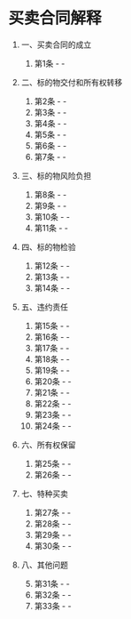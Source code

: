 # 买卖合同解释
1. 一、买卖合同的成立

    1. 第1条 -  - 

2. 二、标的物交付和所有权转移


    1. 第2条 -  - 
    2. 第3条 -  - 
    3. 第4条 -  - 
    4. 第5条 -  - 
    5. 第6条 -  - 
    6. 第7条 -  - 

3. 三、标的物风险负担

    1. 第8条 -  - 
    2. 第9条 -  - 
    3. 第10条 -  - 
    4. 第11条 -  - 

4. 四、标的物检验

    1. 第12条 -  - 
    2. 第13条 -  - 
    3. 第14条 -  - 

5. 五、违约责任
    1. 第15条 -  - 
    2. 第16条 -  - 
    3.  第17条 -  - 
    4.  第18条 -  - 
    5.  第19条 -  - 
    6.  第20条 -  - 
    7.  第21条 -  - 
    8.  第22条 -  - 
    9.  第23条 -  - 
    10. 第24条 -  - 

6. 六、所有权保留

    1.  第25条 -  - 
    2.  第26条 -  - 

7. 七、特种买卖

    1.  第27条 -  - 
    2.  第28条 -  - 
    3.  第29条 -  - 
    4.  第30条 -  - 

8. 八、其他问题

    5.  第31条 -  - 
    6.  第32条 -  - 
    7.  第33条 -  - 